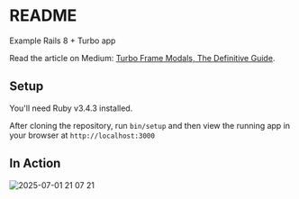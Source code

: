 # README

Example Rails 8 + Turbo app

Read the article on Medium: [Turbo Frame Modals, The Definitive Guide](https://medium.com/@outlawandy/turbo-frame-modals-869801e37591).

## Setup

You'll need Ruby v3.4.3 installed.

After cloning the repository, run `bin/setup` and then view the running app in your browser at `http://localhost:3000`

## In Action

![2025-07-01 21 07 21](https://github.com/user-attachments/assets/b9ebee67-bba9-492e-9fd6-fb22df0065c9)
